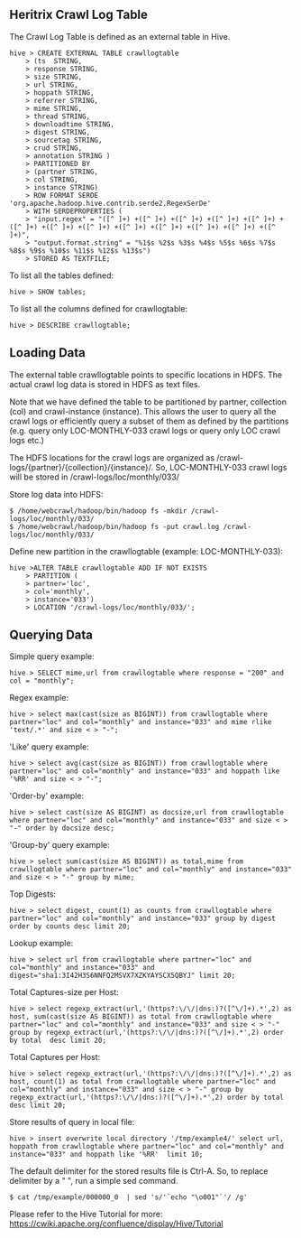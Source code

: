 Heritrix Crawl Log Table
-------------------------

The Crawl Log Table is defined as an external table in Hive.

```
hive > CREATE EXTERNAL TABLE crawllogtable                                                                                             
	> (ts  STRING,                                                                                                                   
	> response STRING,
	> size STRING,
	> url STRING,
	> hoppath STRING,
	> referrer STRING,
	> mime STRING,
	> thread STRING,
	> downloadtime STRING,
	> digest STRING,
	> sourcetag STRING,
	> crud STRING,
	> annotation STRING )
	> PARTITIONED BY 
	> (partner STRING,
	> col STRING,
	> instance STRING)
	> ROW FORMAT SERDE 'org.apache.hadoop.hive.contrib.serde2.RegexSerDe'
	> WITH SERDEPROPERTIES (
	> "input.regex" = "([^ ]+) +([^ ]+) +([^ ]+) +([^ ]+) +([^ ]+) +([^ ]+) +([^ ]+) +([^ ]+) +([^ ]+) +([^ ]+) +([^ ]+) +([^ ]+) +([^ ]+)",
	> "output.format.string" = "%1$s %2$s %3$s %4$s %5$s %6$s %7$s %8$s %9$s %10$s %11$s %12$s %13$s")
	> STORED AS TEXTFILE;
```

To list all the tables defined:

```
hive > SHOW tables;
```

To list all the columns defined for crawllogtable:

```
hive > DESCRIBE crawllogtable;
```

Loading Data
------------

The external table crawllogtable points to specific locations in HDFS. The actual crawl log data is stored in HDFS as text files. 

Note that we have defined the table to be partitioned by partner, collection (col) and crawl-instance (instance). This allows the user to query all the crawl logs or efficiently query a subset of them as defined by the partitions (e.g. query only LOC-MONTHLY-033 crawl logs or query only LOC crawl logs etc.)

The HDFS locations for the crawl logs are organized as /crawl-logs/{partner}/{collection}/{instance}/. So, LOC-MONTHLY-033 crawl logs will be stored in /crawl-logs/loc/monthly/033/


Store log data into HDFS:

```
$ /home/webcrawl/hadoop/bin/hadoop fs -mkdir /crawl-logs/loc/monthly/033/
$ /home/webcrawl/hadoop/bin/hadoop fs -put crawl.log /crawl-logs/loc/monthly/033/
```

Define new partition in the crawllogtable (example: LOC-MONTHLY-033):

```
hive >ALTER TABLE crawllogtable ADD IF NOT EXISTS
	> PARTITION (
	> partner='loc',
	> col='monthly',
	> instance='033')
	> LOCATION '/crawl-logs/loc/monthly/033/';
```

Querying Data
-------------

Simple query example:

```
hive > SELECT mime,url from crawllogtable where response = "200" and col = "monthly";
```

Regex example:

```
hive > select max(cast(size as BIGINT)) from crawllogtable where partner="loc" and col="monthly" and instance="033" and mime rlike 'text/.*' and size < > "-";
```

'Like' query example:

```
hive > select avg(cast(size as BIGINT)) from crawllogtable where partner="loc" and col="monthly" and instance="033" and hoppath like '%RR' and size < > "-";
```

'Order-by' example:

```
hive > select cast(size AS BIGINT) as docsize,url from crawllogtable where partner="loc" and col="monthly" and instance="033" and size < > "-" order by docsize desc;
```

'Group-by' query example:

```
hive > select sum(cast(size AS BIGINT)) as total,mime from crawllogtable where partner="loc" and col="monthly" and instance="033" and size < > "-" group by mime;
```

Top Digests:

```
hive > select digest, count(1) as counts from crawllogtable where partner="loc" and col="monthly" and instance="033" group by digest order by counts desc limit 20;
```

Lookup example:

```
hive > select url from crawllogtable where partner="loc" and col="monthly" and instance="033" and digest="sha1:3I42H3S6NNFQ2MSVX7XZKYAYSCX5QBYJ" limit 20;
```

Total Captures-size per Host:

```
hive > select regexp_extract(url,'(https?:\/\/|dns:)?([^\/]+).*',2) as host, sum(cast(size AS BIGINT)) as total from crawllogtable where partner="loc" and col="monthly" and instance="033" and size < > "-" group by regexp_extract(url,'(https?:\/\/|dns:)?([^\/]+).*',2) order by total  desc limit 20;
```

Total Captures per Host:

```
hive > select regexp_extract(url,'(https?:\/\/|dns:)?([^\/]+).*',2) as host, count(1) as total from crawllogtable where partner="loc" and col="monthly" and instance="033" and size < > "-" group by regexp_extract(url,'(https?:\/\/|dns:)?([^\/]+).*',2) order by total  desc limit 20;
```

Store results of query in local file:

```
hive > insert overwrite local directory '/tmp/example4/' select url, hoppath from crawllogtable where partner="loc" and col="monthly" and instance="033" and hoppath like '%RR'  limit 10;
```

The default delimiter for the stored results file is Ctrl-A. So, to replace delimiter by a " ", run a simple sed command.

```
$ cat /tmp/example/000000_0  | sed 's/'`echo "\o001"`'/ /g'
```

Please refer to the Hive Tutorial for more: https://cwiki.apache.org/confluence/display/Hive/Tutorial
